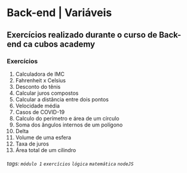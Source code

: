 # Back-end | Variáveis

## Exercícios  realizado durante o curso de Back-end ca cubos academy

### Exercícios

1.  Calculadora de IMC
2.  Fahrenheit x Celsius
3.  Desconto do tênis
4.  Calcular juros compostos
5.  Calcular a distância entre dois pontos
6.  Velocidade média
7.  Casos de COVID-19
8.  Calculo do perímetro e área de um círculo
9.  Soma dos ângulos internos de um polígono
10. Delta
11. Volume de uma esfera
12. Taxa de juros
13. Área total de um cilindro
 
###### tags: `módulo 1` `exercícios` `lógica` `matemática` `nodeJS`
